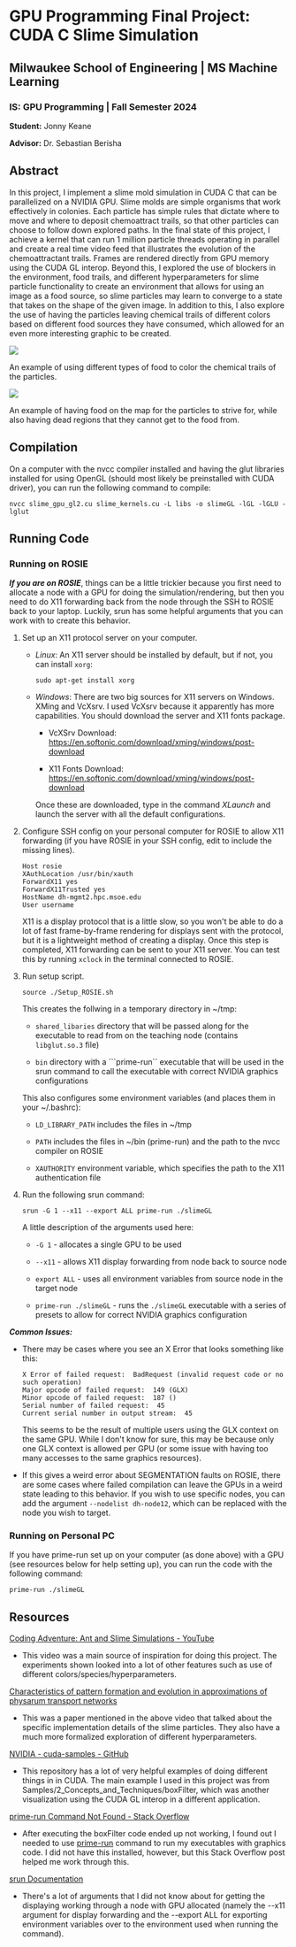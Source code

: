 # GPU Programming Final Project: CUDA C Slime Simulation

## Milwaukee School of Engineering | MS Machine Learning

### IS: GPU Programming | Fall Semester 2024

**Student:** Jonny Keane

**Advisor:** Dr. Sebastian Berisha

## Abstract

In this project, I implement a slime mold simulation in CUDA C that can be parallelized on a NVIDIA GPU. Slime molds are simple organisms that work effectively in colonies. Each particle has simple rules that dictate where to move and where to deposit chemoattract trails, so that other particles can choose to follow down explored paths. In the final state of this project, I achieve a kernel that can run 1 million particle threads operating in parallel and create a real time video feed that illustrates the evolution of the chemoattractant trails. Frames are rendered directly from GPU memory using the CUDA GL interop. Beyond this, I explored the use of blockers in the environment, food trails, and different hyperparameters for slime particle functionality to create an environment that allows for using an image as a food source, so slime particles may learn to converge to a state that takes on the shape of the given image. In addition to this, I also explore the use of having the particles leaving chemical trails of different colors based on different food sources they have consumed, which allowed for an even more interesting graphic to be created.

<img src="MSOE_Slime_FoodColoring.jpg">

An example of using different types of food to color the chemical trails of the particles.

<img src="MSOE_Slime.jpg">

An example of having food on the map for the particles to strive for, while also having dead regions that they cannot get to the food from.

## Compilation

On a computer with the nvcc compiler installed and having the glut libraries installed for using OpenGL (should most likely be preinstalled with CUDA driver), you can run the following command to compile:

```
nvcc slime_gpu_gl2.cu slime_kernels.cu -L libs -o slimeGL -lGL -lGLU -lglut
```

## Running Code

### Running on ROSIE

***If you are on ROSIE***, things can be a little trickier because you first need to allocate a node with a GPU for doing the simulation/rendering, but then you need to do X11 forwarding back from the node through the SSH to ROSIE back to your laptop. Luckily, srun has some helpful arguments that you can work with to create this behavior.

1. Set up an X11 protocol server on your computer. 

    - *Linux*: An X11 server should be installed by default, but if not, you can install ```xorg```:

        ```
        sudo apt-get install xorg
        ```

    - *Windows*: There are two big sources for X11 servers on Windows. XMing and VcXsrv. I used VcXsrv because it apparently has more capabilities. You should download the server and X11 fonts package.

        - VcXSrv Download: https://en.softonic.com/download/xming/windows/post-download

        - X11 Fonts Download: https://en.softonic.com/download/xming/windows/post-download

        Once these are downloaded, type in the command *XLaunch* and launch the server with all the default configurations.


2. Configure SSH config on your personal computer for ROSIE to allow X11 forwarding (if you have ROSIE in your SSH config, edit to include the missing lines).

    ```
    Host rosie
    XAuthLocation /usr/bin/xauth
    ForwardX11 yes
    ForwardX11Trusted yes
    HostName dh-mgmt2.hpc.msoe.edu
    User username
    ```

    X11 is a display protocol that is a little slow, so you won't be able to do a lot of fast frame-by-frame rendering for displays sent with the protocol, but it is a lightweight method of creating a display. Once this step is completed, X11 forwarding can be sent to your X11 server. You can test this by running ```xclock``` in the terminal connected to ROSIE.

3. Run setup script.

    ```
    source ./Setup_ROSIE.sh
    ```

    This creates the follwing in a temporary directory in ~/tmp:
    
    - ```shared_libaries``` directory that will be passed along for the executable to read from on the teaching node (contains ```libglut.so.3``` file)

    - ```bin``` directory with a ```prime-run`` executable that will be used in the srun command to call the executable with correct NVIDIA graphics configurations

    This also configures some environment variables (and places them in your ~/.bashrc):

    - ```LD_LIBRARY_PATH``` includes the files in ~/tmp

    - ```PATH``` includes the files in ~/bin (prime-run) and the path to the nvcc compiler on ROSIE

    - ```XAUTHORITY``` environment variable, which specifies the path to the X11 authentication file

4. Run the following srun command:

    ```
    srun -G 1 --x11 --export ALL prime-run ./slimeGL
    ```

     A little description of the arguments used here: 

     - ```-G 1``` - allocates a single GPU to be used

     - ```--x11``` - allows X11 display forwarding from node back to source node

     - ```export ALL``` - uses all environment variables from source node in the target node

     - ```prime-run ./slimeGL``` - runs the ```./slimeGL``` executable with a series of presets to allow for correct NVIDIA graphics configuration

***Common Issues:***

- There may be cases where you see an X Error that looks something like this:

    ```
    X Error of failed request:  BadRequest (invalid request code or no such operation)
    Major opcode of failed request:  149 (GLX)
    Minor opcode of failed request:  187 ()
    Serial number of failed request:  45
    Current serial number in output stream:  45
    ```

    This seems to be the result of multiple users using the GLX context on the same GPU. While I don't know for sure, this may be because only one GLX context is allowed per GPU (or some issue with having too many accesses to the same graphics resources).

- If this gives a weird error about SEGMENTATION faults on ROSIE, there are some cases where failed compilation can leave the GPUs in a weird state leading to this behavior. If you wish to use specific nodes, you can add the argument ```--nodelist dh-node12```, which can be replaced with the node you wish to target.

### Running on Personal PC

If you have prime-run set up on your computer (as done above) with a GPU (see resources below for help setting up), you can run the code with the following command:

```
prime-run ./slimeGL
```

## Resources

[Coding Adventure: Ant and Slime Simulations - YouTube](https://www.youtube.com/watch?v=X-iSQQgOd1A)

- This video was a main source of inspiration for doing this project. The experiments shown looked into a lot of other features such as use of different colors/species/hyperparameters.

[Characteristics of pattern formation and evolution in approximations of physarum transport networks](https://uwe-repository.worktribe.com/output/980579)

- This was a paper mentioned in the above video that talked about the specific implementation details of the slime particles. They also have a much more formalized exploration of different hyperparameters.

[NVIDIA - cuda-samples - GitHub](https://github.com/NVIDIA/cuda-samples)

- This repository has a lot of very helpful examples of doing different things in in CUDA. The main example I used in this project was from Samples/2_Concepts_and_Techniques/boxFilter, which was another visualization using the CUDA GL interop in a different application.

[prime-run Command Not Found - Stack Overflow](https://askubuntu.com/questions/1364762/prime-run-command-not-found)

- After executing the boxFilter code ended up not working, I found out I needed to use [prime-run](https://forums.developer.nvidia.com/t/getting-an-error-code-999-everytime-i-try-to-use-opengl-with-cuda/203769) command to run my executables with graphics code. I did not have this installed, however, but this Stack Overflow post helped me work through this.

[srun Documentation](https://slurm.schedmd.com/srun.html)

- There's a lot of arguments that I did not know about for getting the displaying working through a node with GPU allocated (namely the --x11 argument for display forwarding and the --export ALL for exporting environment variables over to the environment used when running the command).